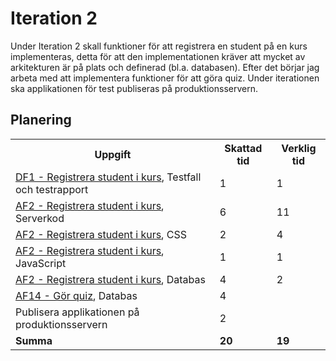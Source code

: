 # Iteration 2
Under Iteration 2 skall funktioner för att registrera en student på en kurs 
implementeras, detta för att den implementationen kräver att mycket av 
arkitekturen är på plats och definerad (bl.a. databasen). Efter det börjar 
jag arbeta med att implementera funktioner för att göra quiz. Under iterationen 
ska applikationen för test publiseras på produktionsservern.

## Planering
<table>
    <tr>
        <th>Uppgift</th>
        <th>Skattad tid</th>
        <th>Verklig tid</th>
    </tr>
    <tr>
        <td><a href="../dokumentation/Krav/AF2-Registrera-student-i-kurs.md">DF1 - Registrera student i kurs</a>, Testfall och testrapport</td>
        <td>1</td>
        <td>1</td>
    </tr>
    <tr>
        <td><a href="../dokumentation/Krav/AF2-Registrera-student-i-kurs.md">AF2 - Registrera student i kurs</a>, Serverkod</td>
        <td>6</td>
        <td>11</td>
    <tr>
    </tr>
        <td><a href="../dokumentation/Krav/AF2-Registrera-student-i-kurs.md">AF2 - Registrera student i kurs</a>, CSS</td>
        <td>2</td>
        <td>4</td>
    <tr>
    </tr>
        <td><a href="../dokumentation/Krav/AF2-Registrera-student-i-kurs.md">AF2 - Registrera student i kurs</a>, JavaScript</td>
        <td>1</td>
        <td>1</td>
    <tr>
    </tr>
        <td><a href="../dokumentation/Krav/AF2-Registrera-student-i-kurs.md">AF2 - Registrera student i kurs</a>, Databas</td>
        <td>4</td>
        <td>2</td>
    <tr>
    </tr>
        <td><a href="../dokumentation/Krav/AF14-Gor-quiz.md">AF14 - Gör quiz</a>, Databas</td>
        <td>4</td>
        <td></td>
    <tr>
    </tr>
        <td>Publisera applikationen på produktionsservern</td>
        <td>2</td>
        <td></td>
    <tr>
    <tr>
        <td><b>Summa</b></td>
        <td><b>20</b></td>
        <td><b>19</b></td>
    </tr>
</table>